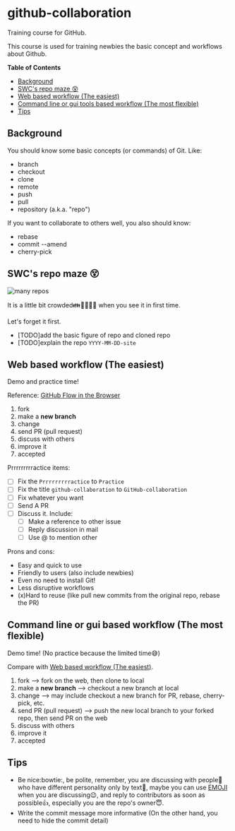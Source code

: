 github-collaboration
====================

Training course for GitHub.

This course is used for training newbies the basic concept and
workflows about Github.

**Table of Contents**

* [Background](#background)
* [SWC's repo maze :dizzy_face:](#swcs-repo-maze-dizzy_face)
* [Web based workflow (The easiest)](#web-based-workflow-easiest)
* [Command line or gui tools based workflow (The most flexible)](#command-line-or-gui-tools-based-workflow-the-most-flexible)
* [Tips](#tips)


Background
----------

You should know some basic concepts (or commands) of Git. Like:

* branch
* checkout
* clone
* remote
* push
* pull
* repository (a.k.a. "repo")

If you want to collaborate to others well, you also should know:

* rebase
* commit --amend
* cherry-pick

SWC's repo maze :dizzy_face:
----------------------------

![many repos](https://github.com/swcarpentry/bc/raw/gh-pages/img/readme/step3.png)

It is a little bit crowded:family::two_women_holding_hands::dolls::couple::two_men_holding_hands: 
when you see it in first time.

Let's forget it first.

- [TODO]add the basic figure of repo and cloned repo
- [TODO]explain the repo `YYYY-MM-DD-site`

Web based workflow (The easiest)
--------------------------------

Demo and practice time!

Reference: [GitHub Flow in the Browser](https://github.com/blog/1557-github-flow-in-the-browser)

1. fork
2. make a **new branch**
3. change
4. send PR (pull request)
5. discuss with others
6. improve it
7. accepted

Prrrrrrrrractice items:
- [ ] Fix the `Prrrrrrrrractice` to `Practice`
- [ ] Fix the title `github-collaboration` to `GitHub-collaboration`
- [ ] Fix whatever you want
- [ ] Send A PR
- [ ] Discuss it. Include:
    - [ ] Make a reference to other issue
    - [ ] Reply discussion in mail
    - [ ] Use @ to mention other

Prons and cons:
* Easy and quick to use
* Friendly to users (also include newbies)
* Even no need to install Git!
* Less disruptive workflows
* (x)Hard to reuse (like pull new commits from the original repo, rebase the PR)

Command line or gui based workflow (The most flexible)
------------------------------------------------------

Demo time! (No practice because the limited time:sweat_smile:)

Compare with [Web based workflow (The easiest)](#web-based-workflow-easiest).

1. fork --> fork on the web, then clone to local
2. make a **new branch**  --> checkout a new branch at local
3. change --> may include checkout a new branch for PR, rebase, cherry-pick, etc.
4. send PR (pull request)  --> push the new local branch to your forked repo, then send PR on the web
5. discuss with others
6. improve it
7. accepted


Tips
----

* Be nice:bowtie:, be polite, remember, you are discussing with people:bow: who have different personality only by text:memo:,
maybe you can use [EMOJI](http://www.emoji-cheat-sheet.com/) when you are discussing:wink:, and reply to contributors
as soon as possible:+1:, especially you are the repo's owner:innocent:.
* Write the commit message more informative (On the other hand, you need to hide the commit detail)
